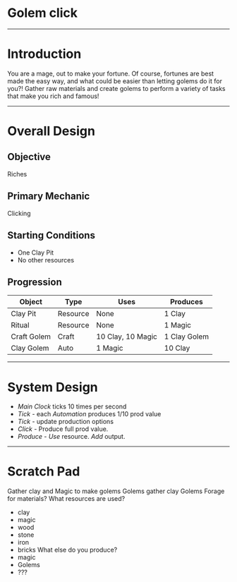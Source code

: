 # Golem click
---
# Introduction
You are a mage, out to make your fortune.  Of course, fortunes are best made the easy way, and what could be easier than letting golems do it for you?!  Gather raw materials and create golems to perform a variety of tasks that make you rich and famous!

---
# Overall Design

## Objective
Riches

## Primary Mechanic
Clicking

## Starting Conditions
- One Clay Pit
- No other resources  

## Progression
|Object | Type | Uses | Produces|
|-------|------|------|---------|
|Clay Pit | Resource | None | 1 Clay |
|Ritual | Resource | None | 1 Magic |
|Craft Golem | Craft | 10 Clay, 10 Magic| 1 Clay Golem |
|Clay Golem | Auto | 1 Magic | 10 Clay |

---
# System Design
- *Main Clock* ticks 10 times per second
- *Tick* - each *Automation* produces 1/10 prod value
- *Tick* - update production options
- *Click* - Produce full prod value.
- *Produce* - *Use* resource.  *Add* output.

---
# Scratch Pad
Gather clay and Magic to make golems
Golems gather clay
Golems Forage for materials?
What resources are used?
 - clay
 - magic
 - wood
 - stone
 - iron
 - bricks
What else do you produce?
 - magic
 - Golems 
 - ???
